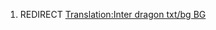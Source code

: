 1.  REDIRECT [Translation:Inter dragon txt/bg
    BG](Translation:Inter_dragon_txt/bg_BG "wikilink")